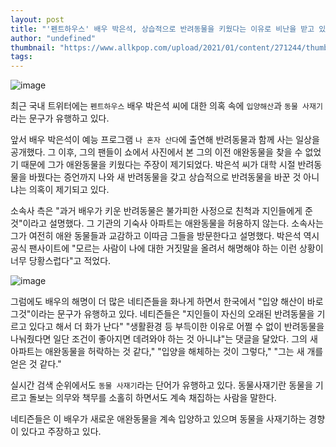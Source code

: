 ```yaml
---
layout: post
title: "'펜트하우스' 배우 박은석, 상습적으로 반려동물을 키웠다는 이유로 비난을 받고 있다."
author: "undefined"
thumbnail: "https://www.allkpop.com/upload/2021/01/content/271244/thumb/1611769442-image.png"
tags: 
---
```



![image](https://www.allkpop.com/upload/2021/01/content/271244/1611769442-image.png)

최근 국내 트위터에는 `펜트하우스` 배우 박은석 씨에 대한 의혹 속에 `입양해산`과 `동물 사재기`라는 문구가 유행하고 있다.

앞서 배우 박은석이 예능 프로그램 `나 혼자 산다`에 출연해 반려동물과 함께 사는 일상을 공개했다. 그 이후, 그의 팬들이 쇼에서 사진에서 본 그의 이전 애완동물을 찾을 수 없었기 때문에 그가 애완동물을 키웠다는 주장이 제기되었다. 박은석 씨가 대학 시절 반려동물을 바꿨다는 증언까지 나와 새 반려동물을 갖고 상습적으로 반려동물을 바꾼 것 아니냐는 의혹이 제기되고 있다.

소속사 측은 "과거 배우가 키운 반려동물은 불가피한 사정으로 친척과 지인들에게 준 것"이라고 설명했다. 그 기관의 기숙사 아파트는 애완동물을 허용하지 않는다. 소속사는 그가 여전히 애완 동물들과 교감하고 이따금 그들을 방문한다고 설명했다. 박은석 역시 공식 팬사이트에 "모르는 사람이 나에 대한 거짓말을 올려서 해명해야 하는 이런 상황이 너무 당황스럽다"고 적었다.

![image](https://www.allkpop.com/upload/2021/01/content/271245/1611769544-image.png)

그럼에도 배우의 해명이 더 많은 네티즌들을 화나게 하면서 한국에서 "입양 해산이 바로 그것"이라는 문구가 유행하고 있다. 네티즌들은 "지인들이 자신의 오래된 반려동물을 기르고 있다고 해서 더 화가 난다" "생활환경 등 부득이한 이유로 어쩔 수 없이 반려동물을 나눠줬다면 일단 조건이 좋아지면 데려와야 하는 것 아니냐"는 댓글을 달았다. 그의 새 아파트는 애완동물을 허락하는 것 같다," "입양을 해체하는 것이 그렇다," "그는 새 개를 얻은 것 같다."

실시간 검색 순위에서도 `동물 사재기`라는 단어가 유행하고 있다. 동물사재기란 동물을 기르고 돌보는 의무와 책무를 소홀히 하면서도 계속 채집하는 사람을 말한다.

네티즌들은 이 배우가 새로운 애완동물을 계속 입양하고 있으며 동물을 사재기하는 경향이 있다고 주장하고 있다.